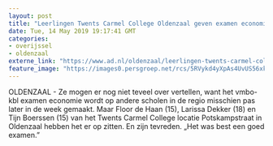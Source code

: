 ```yaml
---
layout: post
title: "Leerlingen Twents Carmel College Oldenzaal geven examen economie een 8"
date: Tue, 14 May 2019 19:17:41 GMT
categories: 
- overijssel 
- oldenzaal 
externe_link: "https://www.ad.nl/oldenzaal/leerlingen-twents-carmel-college-oldenzaal-geven-examen-economie-een-8~ad7f69df/"
feature_image: "https://images0.persgroep.net/rcs/5RVykd4yXpAs4UvUS56xkMSsus8/diocontent/148362762/_fitwidth/400/?appId=21791a8992982cd8da851550a453bd7f&quality=0.7"
---
```


OLDENZAAL - Ze mogen er nog niet teveel over vertellen, want het vmbo-kbl examen economie wordt op andere scholen in de regio misschien pas later in de week gemaakt. Maar Floor de Haan (15), Larissa Dekker (18) en Tijn Boerssen (15) van het Twents Carmel College locatie Potskampstraat in Oldenzaal hebben het er op zitten. En zijn tevreden. „Het was best een goed examen.”
